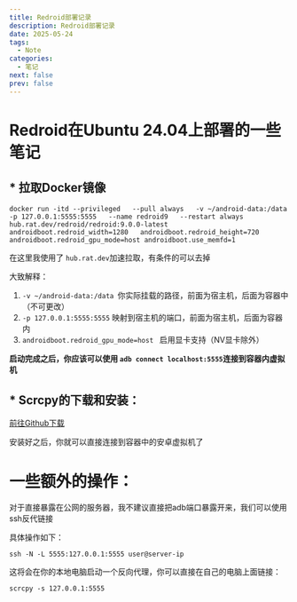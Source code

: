 ```yaml
---
title: Redroid部署记录
description: Redroid部署记录
date: 2025-05-24
tags:
  - Note
categories:
  - 笔记
next: false
prev: false
---
```


# Redroid在Ubuntu 24.04上部署的一些笔记

## * 拉取Docker镜像

```shell
docker run -itd --privileged   --pull always   -v ~/android-data:/data   -p 127.0.0.1:5555:5555   --name redroid9   --restart always hub.rat.dev/redroid/redroid:9.0.0-latest   androidboot.redroid_width=1280   androidboot.redroid_height=720   androidboot.redroid_gpu_mode=host androidboot.use_memfd=1
```

在这里我使用了 `hub.rat.dev`加速拉取，有条件的可以去掉

大致解释：

1. `-v ~/android-data:/data `你实际挂载的路径，前面为宿主机，后面为容器中（不可更改）
2. `-p 127.0.0.1:5555:5555` 映射到宿主机的端口，前面为宿主机，后面为容器内
3. `androidboot.redroid_gpu_mode=host ` 启用显卡支持（NV显卡除外）

**启动完成之后，你应该可以使用 `adb connect localhost:5555`连接到容器内虚拟机**

## * Scrcpy的下载和安装：

[前往Github下载](https://github.com/Genymobile/scrcpy "Scrcpy Github")

安装好之后，你就可以直接连接到容器中的安卓虚拟机了

# 一些额外的操作：

对于直接暴露在公网的服务器，我不建议直接把adb端口暴露开来，我们可以使用ssh反代链接

具体操作如下：

```shell
ssh -N -L 5555:127.0.0.1:5555 user@server-ip
```

这将会在你的本地电脑启动一个反向代理，你可以直接在自己的电脑上面链接：

`scrcpy -s 127.0.0.1:5555`

